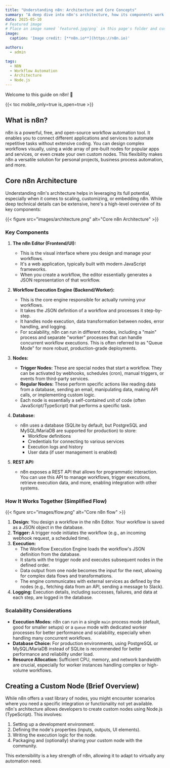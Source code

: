 ```yaml
---
title: "Understanding n8n: Architecture and Core Concepts"
summary: "A deep dive into n8n's architecture, how its components work together, and key concepts for workflow automation."
date: 2025-05-10
# Featured image
# Place an image named `featured.jpg/png` in this page's folder and customize its options here.
image:
  caption: 'Image credit: [**n8n.io**](https://n8n.io)'

authors:
  - admin

tags:
  - N8N
  - Workflow Automation
  - Architecture
  - Node.js
---
```


Welcome to this guide on n8n! 👋

{{< toc mobile_only=true is_open=true >}}

## What is n8n?

n8n is a powerful, free, and open-source workflow automation tool. It enables you to connect different applications and services to automate repetitive tasks without extensive coding. You can design complex workflows visually, using a wide array of pre-built nodes for popular apps and services, or even create your own custom nodes. This flexibility makes n8n a versatile solution for personal projects, business process automation, and more.

## Core n8n Architecture

Understanding n8n's architecture helps in leveraging its full potential, especially when it comes to scaling, customizing, or embedding n8n. While deep technical details can be extensive, here's a high-level overview of its key components:

{{< figure src="images/architecture.png" alt="Core n8n Architecture" >}}

### Key Components

1.  **The n8n Editor (Frontend/UI):**
    *   This is the visual interface where you design and manage your workflows.
    *   It's a web application, typically built with modern JavaScript frameworks.
    *   When you create a workflow, the editor essentially generates a JSON representation of that workflow.

2.  **Workflow Execution Engine (Backend/Worker):**
    *   This is the core engine responsible for actually running your workflows.
    *   It takes the JSON definition of a workflow and processes it step-by-step.
    *   It handles node execution, data transformation between nodes, error handling, and logging.
    *   For scalability, n8n can run in different modes, including a "main" process and separate "worker" processes that can handle concurrent workflow executions. This is often referred to as "Queue Mode" for more robust, production-grade deployments.

3.  **Nodes:**
    *   **Trigger Nodes:** These are special nodes that start a workflow. They can be activated by webhooks, schedules (cron), manual triggers, or events from third-party services.
    *   **Regular Nodes:** These perform specific actions like reading data from a database, sending an email, manipulating data, making API calls, or implementing custom logic.
    *   Each node is essentially a self-contained unit of code (often JavaScript/TypeScript) that performs a specific task.

4.  **Database:**
    *   n8n uses a database (SQLite by default, but PostgreSQL and MySQL/MariaDB are supported for production) to store:
        *   Workflow definitions
        *   Credentials for connecting to various services
        *   Execution logs and history
        *   User data (if user management is enabled)

5.  **REST API:**
    *   n8n exposes a REST API that allows for programmatic interaction. You can use this API to manage workflows, trigger executions, retrieve execution data, and more, enabling integration with other systems.

### How It Works Together (Simplified Flow)
{{< figure src="images/flow.png" alt="Core n8n flow" >}}

1.  **Design:** You design a workflow in the n8n Editor. Your workflow is saved as a JSON object in the database.
2.  **Trigger:** A trigger node initiates the workflow (e.g., an incoming webhook request, a scheduled time).
3.  **Execution:**
    *   The Workflow Execution Engine loads the workflow's JSON definition from the database.
    *   It starts with the trigger node and executes subsequent nodes in the defined order.
    *   Data output from one node becomes the input for the next, allowing for complex data flows and transformations.
    *   The engine communicates with external services as defined by the nodes (e.g., fetching data from an API, sending a message to Slack).
4.  **Logging:** Execution details, including successes, failures, and data at each step, are logged in the database.

### Scalability Considerations

*   **Execution Modes:** n8n can run in a single `main` process mode (default, good for smaller setups) or a `queue` mode with dedicated worker processes for better performance and scalability, especially when handling many concurrent workflows.
*   **Database Choice:** For production environments, using PostgreSQL or MySQL/MariaDB instead of SQLite is recommended for better performance and reliability under load.
*   **Resource Allocation:** Sufficient CPU, memory, and network bandwidth are crucial, especially for worker instances handling complex or high-volume workflows.

## Creating a Custom Node (Brief Overview)

While n8n offers a vast library of nodes, you might encounter scenarios where you need a specific integration or functionality not yet available. n8n's architecture allows developers to create custom nodes using Node.js (TypeScript). This involves:

1.  Setting up a development environment.
2.  Defining the node's properties (inputs, outputs, UI elements).
3.  Writing the execution logic for the node.
4.  Packaging and (optionally) sharing your custom node with the community.

This extensibility is a key strength of n8n, allowing it to adapt to virtually any automation need.
